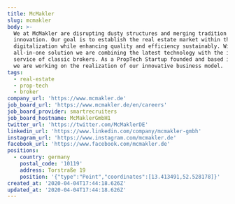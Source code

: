 ```yaml
---
title: McMakler
slug: mcmakler
body: >-
  We at McMakler are disrupting dusty structures and merging tradition with
  innovation. Our goal is to establish the real estate market within the age of
  digitalization while enhancing quality and efficiency sustainably. With our
  all-in-one solution we are combining the latest technology with the individual
  service of classic brokers. As a PropTech Startup founded and based in Berlin
  we are working on the realization of our innovative business model.
tags:
  - real-estate
  - prop-tech
  - broker
company_url: 'https://www.mcmakler.de'
job_board_url: 'https://www.mcmakler.de/en/careers'
job_board_provider: smartrecruiters
job_board_hostname: McMaklerGmbH1
twitter_url: 'https://twitter.com/McMaklerDE'
linkedin_url: 'https://www.linkedin.com/company/mcmakler-gmbh'
instagram_url: 'https://www.instagram.com/mcmakler.de'
facebook_url: 'https://www.facebook.com/mcmakler.de'
positions:
  - country: germany
    postal_code: '10119'
    address: Torstraße 19
    position: '{"type":"Point","coordinates":[13.413491,52.528178]}'
created_at: '2020-04-04T17:44:18.626Z'
updated_at: '2020-04-04T17:44:18.626Z'
---
```


